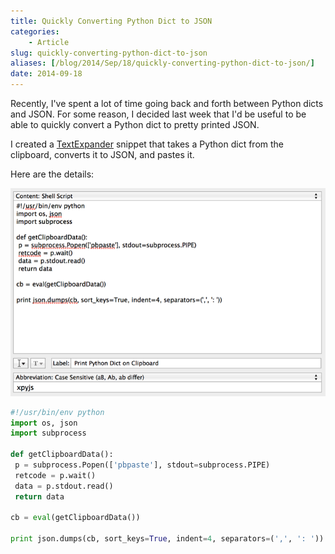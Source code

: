```yaml
---
title: Quickly Converting Python Dict to JSON
categories:
    - Article
slug: quickly-converting-python-dict-to-json
aliases: [/blog/2014/Sep/18/quickly-converting-python-dict-to-json/]
date: 2014-09-18
---
```


Recently, I've spent a lot of time going back and forth between Python dicts and JSON. For some reason, I decided last week that I'd be useful to be able to quickly convert a Python dict to pretty printed JSON.

I created a [TextExpander](http://smilesoftware.com/TextExpander/index.html) snippet that takes a Python dict from the clipboard, converts it to JSON, and pastes it.

Here are the details:

![](/uploads/2014/09/textexpander.png)

```python
#!/usr/bin/env python
import os, json
import subprocess

def getClipboardData():
 p = subprocess.Popen(['pbpaste'], stdout=subprocess.PIPE)
 retcode = p.wait()
 data = p.stdout.read()
 return data

cb = eval(getClipboardData())

print json.dumps(cb, sort_keys=True, indent=4, separators=(',', ': '))
```
